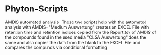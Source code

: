 # Phyton-Scripts
AMDIS automated analysis
-These two scripts help with the automated analysis with AMDIS-
"Medium Auswertung" creates an EXCEL File with retention time and retention indices copied from the Report.tsv of AMDIS of the compounds found in the used media
"CLSA Auswertung" does the same and also copies the data from the blank to the EXCEL File and compares the compunds via conditional formatting
